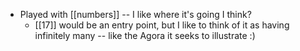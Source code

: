 - Played with [[numbers]] -- I like where it's going I think?
  - [[17]] would be an entry point, but I like to think of it as having infinitely many -- like the Agora it seeks to illustrate :)

